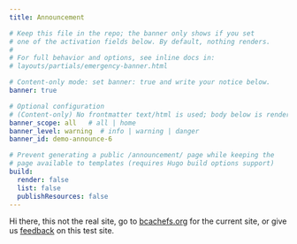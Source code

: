 ```yaml
---
title: Announcement

# Keep this file in the repo; the banner only shows if you set
# one of the activation fields below. By default, nothing renders.
#
# For full behavior and options, see inline docs in:
# layouts/partials/emergency-banner.html

# Content-only mode: set banner: true and write your notice below.
banner: true

# Optional configuration
# (Content-only) No frontmatter text/html is used; body below is rendered.
banner_scope: all   # all | home
banner_level: warning  # info | warning | danger
banner_id: demo-announce-6

# Prevent generating a public /announcement/ page while keeping the
# page available to templates (requires Hugo build options support)
build:
  render: false
  list: false
  publishResources: false
---
```


<!--
To activate the site-wide banner:
1) Set banner: true above
2) Put your notice in this body (Markdown allowed)

Dismissal persists per browser session only. To re-show for everyone,
change banner_id to a new unique value.
-->
Hi there, this not the real site, go to [bcachefs.org](https://bcachefs.org/) for the current site, or give us [feedback](https://github.com/toppk/bcachefs-wiki/issues) on this test site.
